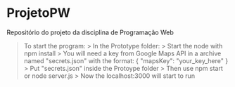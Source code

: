 # ProjetoPW
Repositório do projeto da disciplina de Programação Web

> To start the program:
	> In the Prototype folder:
		> Start the node with npm install
		> You will need a key from Google Maps API in a archive named "secrets.json" with the format:
		{
			"mapsKey": "your_key_here"
		}
		> Put "secrets.json" inside the Protoype folder
		> Then use npm start or node server.js
		> Now the localhost:3000 will start to run
